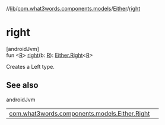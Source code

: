 //[lib](../../../index.md)/[com.what3words.components.models](../index.md)/[Either](index.md)/[right](right.md)

# right

[androidJvm]\
fun <[R](right.md)> [right](right.md)(b: [R](right.md)): [Either.Right](-right/index.md)<[R](right.md)>

Creates a Left type.

## See also

androidJvm

| | |
|---|---|
| [com.what3words.components.models.Either.Right](-right/index.md) |  |
